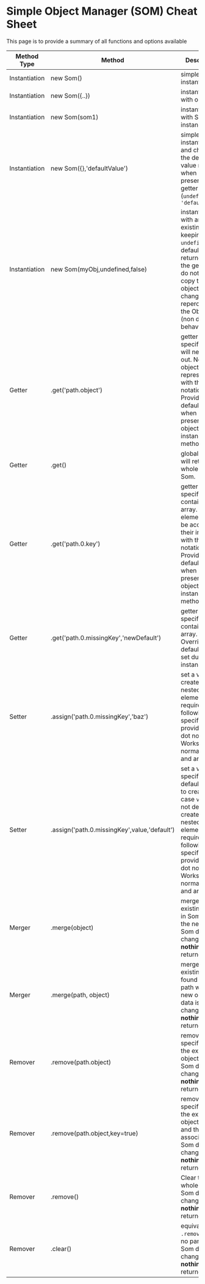 # Simple Object Manager (SOM) Cheat Sheet
This page is to provide a summary of all functions and options available

| Method Type | Method      | Description    | example |
| ------------| ----------- | -----------    |---------
| Instantiation| new Som()   | simple instantiation  | ```let mySom = new Som() ```
| Instantiation| new Som({..})    | instantiation with object | ```let mySom = new Som({'foo':'bar'}) ```
| Instantiation| new Som(som1) | instantiation with Som instances |  ```let mySom = new Som(myOldSom) ```
| Instantiation| new Som({},'defaultValue') | simple instantiation and changing the default value returned when key not present on getter (`undefined`) by `'defaultValue'` |  ```let mySom = new Som({},'defaultValue') ```
| Instantiation | new Som(myObj,undefined,false) | instantiation with an existing object, keeping `undefined` as default value returned on the getter but do not deep copy the object. Any change will be repercuter to the Object. (non default behavior)|  ```let myObj = {"foo":"bar"};```<br/>```let mySom = new Som(myObj,undefined,false) ```
| Getter | .get('path.object') | getter to a specific path will never error out. Nested object are represented with the dot (.) notation. <br/>Provide a default value when key not present in the object. (see instanciation methods) | ``` mySom.get('my.nested.key')```<br/>``` //will return "bar" in the following object ```<br/>``` {my:{nested:{'key':'bar'}}}```
| Getter | .get() | global getter. It will return the whole object in Som. | ``` mySom.get()```<br/>``` //will return the whole object```<br/>``` {my:{nested:{'key':'bar'}}}```
| Getter | .get('path.0.key') | getter to a specific path contain in an array. Array elements can be access by their index with the dot (.) notation. <br/>Provide a default value when key not present in the object. (see instanciation methods) | ``` mySom.get('my.nested.0.key')```<br/>``` //will return "bar" in the following object ```<br/>``` {my:{nested:[{'key':'bar'}]}}```
| Getter | .get('path.0.missingKey','newDefault') | getter to a specific path contain in an array. Overriding the defaultValue set during instanciation | ``` mySom.get('my.nested.0.missingKey')```<br/>``` //will return "newDefault" in the following object ```<br/>``` {my:{nested:[{'key':'bar'}]}}```
| Setter | .assign('path.0.missingKey','baz') | set a value and create the nested element if required, following the specific path provided with dot notation. Works on normal object and array. | ``` mySom.assign('my.nested.0.missingKey','baz')```<br/>``` //will set "baz" in the following object ```<br/>``` {my:{nested:[{'key':'bar','missingKey':'baz'}]}}```
| Setter | .assign('path.0.missingKey',value,'default') | set a value and specify which default value to create in case `value` is not define, create the nested element if required, following the specific path provided with dot notation. Works on normal object and array. | ``` let value``` <br/>``` mySom.assign('my.nested.0.missingKey',value,'baz')```<br/>``` //will set "baz" in the following object ```<br/>``` {my:{nested:[{'key':'bar','missingKey':'baz'}]}}```
| Merger | .merge(object) | merge the existing object in Som with the new obj. Som data is changed, **nothing** is returned | ``` let newObj = {'foo':'bar'}``` <br/>``` let mySom = new Som({'key':'value'})`````` mySom.merge(newObj)```<br/>``` //will set the following object in Som ```<br/>``` {'foo':'bar','key':'value'}```
| Merger | .merge(path, object) | merge the existing object found in that path with the new obj. Som data is changed, **nothing** is returned | ``` let newObj = {'foo':'bar'}``` <br/>``` let mySom = new Som({'key':'value','nested':{'foo':'bar'}})`````` mySom.merge('nested',newObj)```<br/>``` //will set the following object in Som ```<br/>``` {'foo':'bar','nested':{'key':'value','foo':'bar'}}```
| Remover | .remove(path.object) | remove a specific part of the existing object in Som. Som data is changed, **nothing** is returned | ```let mySom = new Som({'key':'value','foo':'bar'})``` ``` mySom.remove("key")```<br/>``` //Som will now contain ```<br/>``` {'foo':'bar','key':undefined}```
| Remover | .remove(path.object,key=true) | remove a specific part of the existing object in Som and the key associated. Som data is changed, **nothing** is returned | ```let mySom = new Som({'key':'value','foo':'bar'})``` ``` mySom.remove("key",key=true)```<br/>``` //Som will now contain ```<br/>``` {'foo':'bar'}```
| Remover | .remove() | Clear the whole object. Som data is changed, **nothing** is returned | ```let mySom = new Som({'key':'value','foo':'bar'})``` ``` mySom.remove()```<br/>``` //Som will now contain ```<br/>``` {}```
| Remover | .clear() | equivalent of `.remove()` with no parameter. Som data is changed, **nothing** is returned | ```let mySom = new Som({'key':'value','foo':'bar'})``` ``` mySom.clear()```<br/>``` //Som will now contain ```<br/>``` {}```